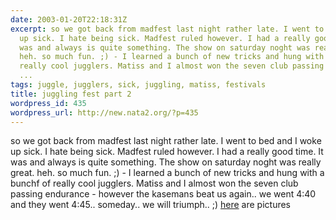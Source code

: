 ```yaml
---
date: 2003-01-20T22:18:31Z
excerpt: so we got back from madfest last night rather late. I went to bed and I woke
  up sick. I hate being sick. Madfest ruled however. I had a really good time. It
  was and always is quite something. The show on saturday noght was really great.
  heh. so much fun. ;) - I learned a bunch of new tricks and hung with a bunchf of
  really cool jugglers. Matiss and I almost won the seven club passing endurance -
  ...
tags: juggle, jugglers, sick, juggling, matiss, festivals
title: juggling fest part 2
wordpress_id: 435
wordpress_url: http://new.nata2.org/?p=435
---
```


so we got back from madfest last night rather late. I went to bed and I woke up sick. I hate being sick. Madfest ruled however. I had a really good time. It was and always is quite something. The show on saturday noght was really great. heh. so much fun. ;) - I learned a bunch of new tricks and hung with a bunchf of really cool jugglers. Matiss and I almost won the seven club passing endurance - however the kasemans beat us again.. we went 4:40 and they went 4:45.. someday.. we will triumph.. ;) <a href="http://nata2.info/?path=pictures%2Fjuggling%2Ffestivals%2Fmadfest_03">here</a> are pictures
